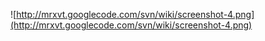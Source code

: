 ![http://mrxvt.googlecode.com/svn/wiki/screenshot-4.png](http://mrxvt.googlecode.com/svn/wiki/screenshot-4.png)